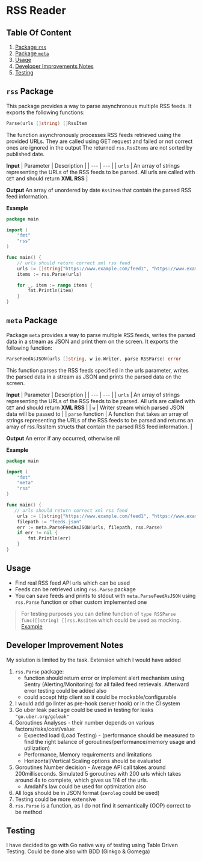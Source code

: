 # RSS Reader

## Table Of Content
1. [Package `rss`](#rss-package)
2. [Package `meta`](#meta-package)
3. [Usage](#usage)
4. [Developer Improvements Notes](#developer-improvement-notes)
5. [Testing](#testing)

## `rss` Package
This package provides a way to parse asynchronous multiple RSS feeds. It exports the following functions:

```go
Parse(urls []string) []RssItem
```
The function asynchronously processes RSS feeds retrieved using the provided URLs.
They are called using GET request and failed or not correct ones are ignored in the output
The returned `rss.RssItems` are not sorted by published date.

**Input**
| Parameter | Description |
| --- | --- |
| `urls` | An array of strings representing the URLs of the RSS feeds to be parsed. All urls are called with `GET` and should return **XML RSS** | 

**Output**
An array of unordered by date `RssItem` that contain the parsed RSS feed information.

**Example**
```go
package main

import (
	"fmt"
	"rss"
)

func main() {
	// urls should return correct xml rss feed
	urls := []string{"https://www.example.com/feed1", "https://www.example.com/feed2"}
	items := rss.Parse(urls)

	for _, item := range items {
		fmt.Println(item)
	}
}
```

## `meta` Package
Package `meta` provides a way to parse multiple RSS feeds, writes the parsed data in a stream as JSON and print them on the screen. It exports the following function:

```go
ParseFeedAsJSON(urls []string, w io.Writer, parse RSSParse) error
```
This function parses the RSS feeds specified in the urls parameter, writes the parsed data in a stream as JSON and prints the parsed data on the screen.

**Input**
| Parameter | Description |
| --- | --- |
| `urls` | An array of strings representing the URLs of the RSS feeds to be parsed. All urls are called with `GET` and should return **XML RSS** |
| `w` | Writer stream which parsed JSON data will be passed to |
| `parse` function | A function that takes an array of strings representing the URLs of the RSS feeds to be parsed and returns an array of rss.RssItem structs that contain the parsed RSS feed information. |

**Output**
An error if any occurred, otherwise nil

**Example**
```go
package main

import (
	"fmt"
	"meta"
	"rss"
)

func main() {
   // urls should return correct xml rss feed
	urls := []string{"https://www.example.com/feed1", "https://www.example.com/feed2"}
	filepath := "feeds.json"
	err := meta.ParseFeedAsJSON(urls, filepath, rss.Parse)
	if err != nil {
		fmt.Println(err)
	}
}
```

## Usage
- Find real RSS feed API urls which can be used
- Feeds can be retrieved using `rss.Parse` package
- You can save feeds and prints to stdout with `meta.ParseFeedAsJSON` using `rss.Parse` function or other custom implemented one 
>For testing purposes you can define function of `type RSSParse func([]string) []rss.RssItem` which could be used as mocking. [Example](pkg/meta/meta_test.go)

## Developer Improvement Notes
My solution is limited by the task. Extension which I would have added 
1. `rss.Parse` package: 
   - function should return error or implement alert mechanism using Sentry (Alerting/Monitoring) for all failed feed retrievals. Afterward error testing could be added also
   - could accept http client so it could be mockable/configurable
2. I would add go linter as pre-hook (server hook) or in the CI system
3. Go uber leak package could be used in testing for leaks `"go.uber.org/goleak"`
4. Goroutines Analyses - their number depends on various factors/risks/cost/value:
   - Expected load (Load Testing) - (performance should be measured to find the right balance of goroutines/performance/memory usage and utilization)
   - Performance, Memory requirements and limitations
   - Horizontal/Vertical Scaling options should be evaluated
5. Goroutines Number decision - Average API call takes around 200milliseconds. Simulated 5 goroutines with 200 urls which takes around 4s to complete, which gives us 1/4 of the urls.
   - Amdahl's law could be used for optimization also
6. All logs should be in JSON format (`zerolog` could be used)
7. Testing could be more extensive
8. `rss.Parse` is a function, as I do not find it semantically (OOP) correct to be method


## Testing
I have decided to go with Go native way of testing using Table Driven Testing. Could be done also with BDD (Ginkgo & Gomega)

